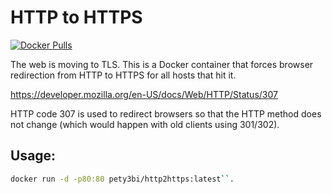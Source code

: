 HTTP to HTTPS
=============

[![Docker Pulls](https://img.shields.io/docker/pulls/pety3bi/http2https.svg)](https://hub.docker.com/r/pety3bi/http2https/)

The web is moving to TLS. This is a Docker container that forces browser
redirection from HTTP to HTTPS for all hosts that hit it.

https://developer.mozilla.org/en-US/docs/Web/HTTP/Status/307

HTTP code 307 is used to redirect browsers so that the HTTP method does not
change (which would happen with old clients using 301/302).

Usage:
--------

```bash
docker run -d -p80:80 pety3bi/http2https:latest``.
```
